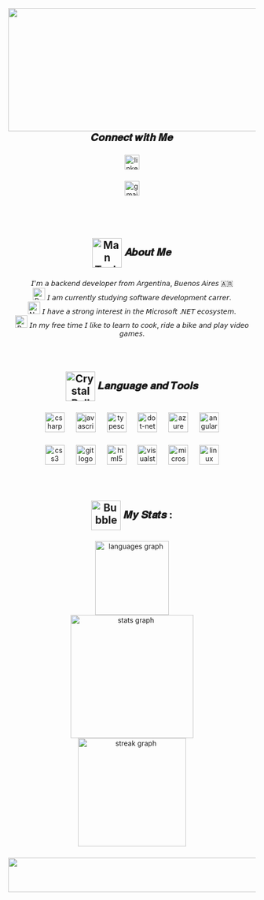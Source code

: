 <img align="left" height="250" width="600" src="https://i.postimg.cc/gjNFYNKv/1500x500.jpg"  />

###

<h2 align="center" >𝑪𝒐𝒏𝒏𝒆𝒄𝒕 𝒘𝒊𝒕𝒉 𝑴𝒆</h2> 

###

###

<div align="center">
  <a href="https://www.linkedin.com/in/luisfrank/" target="_blank">
    <img src="https://img.shields.io/static/v1?message=LinkedIn&logo=linkedin&label=&color=0077B5&logoColor=white&labelColor=&style=flat" height="30" alt="linkedin logo"  />
  </a>
</div>

###

<div align="center">
  <a href="luisfrank.ortega@gmail.com" target="_blank">
    <img src="https://img.shields.io/static/v1?message=Gmail&logo=gmail&label=&color=D14836&logoColor=white&labelColor=&style=flat" height="30" alt="gmail logo"  />
  </a>
</div>

###



###

<br clear="both">



<br clear="both">

###

<h2 align="center"><img src="https://raw.githubusercontent.com/Tarikul-Islam-Anik/Animated-Fluent-Emojis/master/Emojis/People%20with%20professions/Man%20Technologist%20Light%20Skin%20Tone.png" alt="Man Technologist Light Skin Tone" width="60" height="60" align="center"/> 𝑨𝒃𝒐𝒖𝒕 𝑴𝒆</h2>

###

<p align="center">𝘐'𝘮 𝘢 𝘣𝘢𝘤𝘬𝘦𝘯𝘥 𝘥𝘦𝘷𝘦𝘭𝘰𝘱𝘦𝘳 𝘧𝘳𝘰𝘮 𝘈𝘳𝘨𝘦𝘯𝘵𝘪𝘯𝘢, 𝘉𝘶𝘦𝘯𝘰𝘴 𝘈𝘪𝘳𝘦𝘴 🇦🇷<br> <img src="https://raw.githubusercontent.com/Tarikul-Islam-Anik/Animated-Fluent-Emojis/master/Emojis/Objects/Books.png" alt="Books" width="25" height="25" /> 𝘐 𝘢𝘮 𝘤𝘶𝘳𝘳𝘦𝘯𝘵𝘭𝘺 𝘴𝘵𝘶𝘥𝘺𝘪𝘯𝘨 𝘴𝘰𝘧𝘵𝘸𝘢𝘳𝘦 𝘥𝘦𝘷𝘦𝘭𝘰𝘱𝘮𝘦𝘯𝘵 𝘤𝘢𝘳𝘳𝘦𝘳.<br> <img src="https://raw.githubusercontent.com/Tarikul-Islam-Anik/Animated-Fluent-Emojis/master/Emojis/Objects/Notebook.png" alt="Notebook" width="25" height="25" /> 𝘐 𝘩𝘢𝘷𝘦 𝘢 𝘴𝘵𝘳𝘰𝘯𝘨 𝘪𝘯𝘵𝘦𝘳𝘦𝘴𝘵 𝘪𝘯 𝘵𝘩𝘦 𝘔𝘪𝘤𝘳𝘰𝘴𝘰𝘧𝘵 .𝘕𝘌𝘛 𝘦𝘤𝘰𝘴𝘺𝘴𝘵𝘦𝘮.<br> <img src="https://raw.githubusercontent.com/Tarikul-Islam-Anik/Animated-Fluent-Emojis/master/Emojis/Activities/Basketball.png" alt="Basketball" width="25" height="25" /> 𝘐𝘯 𝘮𝘺 𝘧𝘳𝘦𝘦 𝘵𝘪𝘮𝘦 𝘐 𝘭𝘪𝘬𝘦 𝘵𝘰 𝘭𝘦𝘢𝘳𝘯 𝘵𝘰 𝘤𝘰𝘰𝘬, 𝘳𝘪𝘥𝘦 𝘢 𝘣𝘪𝘬𝘦 𝘢𝘯𝘥 𝘱𝘭𝘢𝘺 𝘷𝘪𝘥𝘦𝘰 𝘨𝘢𝘮𝘦𝘴.</p>

###

<br clear="both">

<h2 align="center"><img src="https://raw.githubusercontent.com/Tarikul-Islam-Anik/Animated-Fluent-Emojis/master/Emojis/Activities/Crystal%20Ball.png" alt="Crystal Ball" width="60" height="60" align="center" /> 𝑳𝒂𝒏𝒈𝒖𝒂𝒈𝒆 𝒂𝒏𝒅 𝑻𝒐𝒐𝒍𝒔</h2>

###

<div align="center">
  <img src="https://cdn.jsdelivr.net/gh/devicons/devicon/icons/csharp/csharp-original.svg" height="40" alt="csharp logo"  />
  <img width="15" />
  <img src="https://skillicons.dev/icons?i=js" height="40" alt="javascript logo"  />
  <img width="15" />
  <img src="https://skillicons.dev/icons?i=ts" height="40" alt="typescript logo"  />
  <img width="15" />
  <img src="https://skillicons.dev/icons?i=dotnet" height="40" alt="dot-net logo"  />
  <img width="15" />
  <img src="https://cdn.jsdelivr.net/gh/devicons/devicon/icons/azure/azure-original.svg" height="40" alt="azure logo"  />
  <img width="15" />
  <img src="https://skillicons.dev/icons?i=angular" height="40" alt="angularjs logo"  />
</div>

###

<div align="center">
  <img src="https://cdn.jsdelivr.net/gh/devicons/devicon/icons/css3/css3-original.svg" height="40" alt="css3 logo"  />
  <img width="15" />
  <img src="https://cdn.jsdelivr.net/gh/devicons/devicon/icons/git/git-original.svg" height="40" alt="git logo"  />
  <img width="15" />
  <img src="https://cdn.jsdelivr.net/gh/devicons/devicon/icons/html5/html5-original.svg" height="40" alt="html5 logo"  />
  <img width="15" />
  <img src="https://skillicons.dev/icons?i=visualstudio" height="40" alt="visualstudio logo"  />
  <img width="15" />
  <img src="https://cdn.simpleicons.org/microsoftsqlserver/CC2927" height="40" alt="microsoftsqlserver logo"  />
  <img width="15" />
  <img src="https://cdn.jsdelivr.net/gh/devicons/devicon/icons/linux/linux-original.svg" height="40" alt="linux logo"  />
</div>

###
<br clear="both">

<h2 align="center"><img src="https://raw.githubusercontent.com/Tarikul-Islam-Anik/Animated-Fluent-Emojis/master/Emojis/Symbols/Bubbles.png" alt="Bubbles" width="60" height="60" align="center" /> 𝑴𝒚 𝑺𝒕𝒂𝒕𝒔 :</h2>

###

<div align="center">
  <img src="https://github-readme-stats.vercel.app/api/top-langs?username=LuissFrank&locale=en&hide_title=false&layout=compact&card_width=320&langs_count=300&theme=tokyonight&hide_border=false&order=2" height="150" alt="languages graph" /> <br>
  <img src="https://github-readme-stats.vercel.app/api?username=LuissFrank&hide_title=false&hide_rank=true&show_icons=true&include_all_commits=true&count_private=true&disable_animations=false&theme=tokyonight&locale=en&hide_border=false&order=1" height="250" alt="stats graph" /> <br>
  <img src="https://streak-stats.demolab.com?user=LuissFrank&locale=en&mode=daily&theme=tokyonight&hide_border=false&border_radius=5&order=3" height="220" alt="streak graph"  />
</div>

###


<div align="center">
  <img height="70" width="1000" src="https://i.pinimg.com/originals/77/9c/c5/779cc579ae3da9dba7f44b1b740029e7.gif"  />
</div>

###
